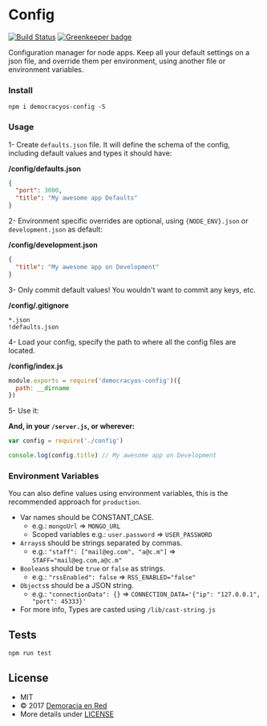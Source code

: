 Config
======

[![Build Status](https://travis-ci.org/DemocracyOS/config.svg?branch=master)](https://travis-ci.org/DemocracyOS/config) [![Greenkeeper badge](https://badges.greenkeeper.io/DemocracyOS/config.svg)](https://greenkeeper.io/)

Configuration manager for node apps. Keep all your default settings on a json file,
and override them per environment, using another file or environment variables.

### Install

`npm i democracyos-config -S`

### Usage

1- Create `defaults.json` file. It will define the schema of the config,
including default values and types it should have:

**/config/defaults.json**
```json
{
  "port": 3000,
  "title": "My awesome app Defaults"
}
```

2- Environment specific overrides are optional, using `{NODE_ENV}.json` or
`development.json` as default:

**/config/development.json**
```json
{
  "title": "My awesome app on Development"
}
```

3- Only commit default values! You wouldn't want to commit any keys, etc.

**/config/.gitignore**
```
*.json
!defaults.json
```

4- Load your config, specify the path to where all the config files are located.

**/config/index.js**
```javascript
module.exports = require('democracyos-config')({
  path: __dirname
})
```

5- Use it:

**And, in your `/server.js`, or wherever:**
```javascript
var config = require('./config')

console.log(config.title) // My awesome app on Development
```

### Environment Variables

You can also define values using environment variables, this is the recommended
approach for `production`.

* Var names should be CONSTANT_CASE.
  * e.g.: `mongoUrl` => `MONGO_URL`
  * Scoped variables e.g.: `user.password` => `USER_PASSWORD`
* `Arrays`s should be strings separated by commas.
  * e.g.: `"staff": ["mail@eg.com", "a@c.m"]` => `STAFF="mail@eg.com,a@c.m"`
* `Boolean`s should be `true` or `false` as strings.
  * e.g.: `"rssEnabled": false` => `RSS_ENABLED="false"`
* `Objects`s should be a JSON string.
  * e.g.: `"connectionData": {}` => `CONNECTION_DATA='{"ip": "127.0.0.1", "port": 45333}'`
* For more info, Types are casted using `/lib/cast-string.js`

## Tests

```
npm run test
```

## License
* MIT
* © 2017 [Demoracia en Red](http://democraciaenred.org)
* More details under [LICENSE](https://github.com/DemocracyOS/config/blob/master/LICENSE)
